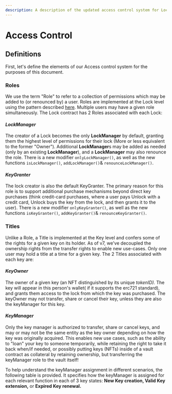 ```yaml
---
description: A description of the updated access control system for Lock contracts
---
```


# Access Control

## Definitions

First, let's define the elements of our Access control system for the purposes of this document.

### Roles

We use the term "Role" to refer to a collection of permissions which may be added to \(or renounced by\) a user. Roles are implemented at the Lock level using the pattern described [here](https://docs.openzeppelin.com/contracts/2.x/access-control#role-based-access-control). Multiple users may have a given role simultaneously. The Lock contract has 2 Roles associated with each Lock:

#### _LockManager_

The creator of a Lock becomes the only **LockManager** by default, granting them the highest level of permissions for their lock \(More or less equivalent to the former "Owner"\). Additional **LockManager**s may be added as needed \(only by an existing **LockManager**\), and a **LockManager** may also renounce the role. There is a new modifier `onlyLockManager()`, as well as the new functions `isLockManager()`, `addLockManager()`& `renounceLockManager()`.

#### _KeyGranter_

The lock creator is also the default KeyGranter. The primary reason for this role is to support additional purchase mechanisms beyond direct key purchases \(think credit-card purchases, where a user pays Unlock with a credit card, Unlock buys the key from the lock, and then grants it to the user\). There is a new modifier `onlyKeyGranter()`, as well as the new functions `isKeyGranter()`, `addKeyGranter()`& `renounceKeyGranter()`.

### Titles

Unlike a Role, a Title is implemented at the Key level and confers some of the rights for a given key on its holder. As of v7, we've decoupled the ownership rights from the transfer rights to enable new use-cases. Only one user may hold a title at a time for a given key. The 2 Titles associated with each key are:

#### _KeyOwner_

The owner of a given key \(an NFT distinguished by its unique _tokenID\)._ The key will appear in this person's wallet\( if it supports the erc721 standard\), and grants them access to the lock from which the key was purchased. The keyOwner may not transfer, share or cancel their key, unless they are also the keyManager for this key.

#### _KeyManager_

Only the key manager is authorized to transfer, share or cancel keys, and may or may not be the same entity as the key owner depending on how the key was originally acquired. This enables new use cases, such as the ability to "loan" your key to someone temporarily, while retaining the right to take it back when/if needed, or possibly putting keys \(NFTs\) inside of a vault contract as collateral by retaining ownership, but transferring the keyManager role to the vault itself!

To help understand the keyManager assignment in different scenarios, the following table is provided. It specifies how the keyManager is assigned for each relevant function in each of 3 key states: **New Key creation, Valid Key extension,** or **Expired Key renewal.**
